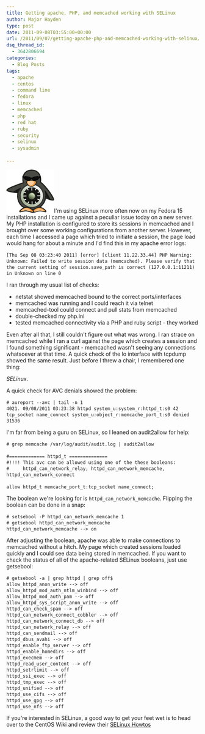```yaml
---
title: Getting apache, PHP, and memcached working with SELinux
author: Major Hayden
type: post
date: 2011-09-08T03:55:00+00:00
url: /2011/09/07/getting-apache-php-and-memcached-working-with-selinux/
dsq_thread_id:
  - 3642806694
categories:
  - Blog Posts
tags:
  - apache
  - centos
  - command line
  - fedora
  - linux
  - memcached
  - php
  - red hat
  - ruby
  - security
  - selinux
  - sysadmin

---
```

[<img src="/wp-content/uploads/2011/09/selinux-penguin-125.png" alt="SELinux Penguin" title="SELinux Penguin" width="125" height="113" class="alignright size-full wp-image-2532" />][1]I'm using SELinux more often now on my Fedora 15 installations and I came up against a peculiar issue today on a new server. My PHP installation is configured to store its sessions in memcached and I brought over some working configurations from another server. However, each time I accessed a page which tried to initiate a session, the page load would hang for about a minute and I'd find this in my apache error logs:

```
[Thu Sep 08 03:23:40 2011] [error] [client 11.22.33.44] PHP Warning:
Unknown: Failed to write session data (memcached). Please verify that
the current setting of session.save_path is correct (127.0.0.1:11211)
in Unknown on line 0
```


I ran through my usual list of checks:

  * netstat showed memcached bound to the correct ports/interfaces
  * memcached was running and I could reach it via telnet
  * memcached-tool could connect and pull stats from memcached
  * double-checked my php.ini
  * tested memcached connectivity via a PHP and ruby script - they worked

Even after all that, I still couldn't figure out what was wrong. I ran strace on memcached while I ran a curl against the page which creates a session and I found something significant - memcached wasn't seeing any connections whatsoever at that time. A quick check of the lo interface with tcpdump showed the same result. Just before I threw a chair, I remembered one thing:

_SELinux._

A quick check for AVC denials showed the problem:

```
# aureport --avc | tail -n 1
4021. 09/08/2011 03:23:38 httpd system_u:system_r:httpd_t:s0 42 tcp_socket name_connect system_u:object_r:memcache_port_t:s0 denied 31536
```


I'm far from being a guru on SELinux, so I leaned on audit2allow for help:

```
# grep memcache /var/log/audit/audit.log | audit2allow

#============= httpd_t ==============
#!!!! This avc can be allowed using one of the these booleans:
#     httpd_can_network_relay, httpd_can_network_memcache, httpd_can_network_connect

allow httpd_t memcache_port_t:tcp_socket name_connect;
```


The boolean we're looking for is `httpd_can_network_memcache`. Flipping the boolean can be done in a snap:

```
# setsebool -P httpd_can_network_memcache 1
# getsebool httpd_can_network_memcache
httpd_can_network_memcache --> on
```


After adjusting the boolean, apache was able to make connections to memcached without a hitch. My page which created sessions loaded quickly and I could see data being stored in memcached. If you want to check the status of all of the apache-related SELinux booleans, just use getsebool:

```
# getsebool -a | grep httpd | grep off$
allow_httpd_anon_write --> off
allow_httpd_mod_auth_ntlm_winbind --> off
allow_httpd_mod_auth_pam --> off
allow_httpd_sys_script_anon_write --> off
httpd_can_check_spam --> off
httpd_can_network_connect_cobbler --> off
httpd_can_network_connect_db --> off
httpd_can_network_relay --> off
httpd_can_sendmail --> off
httpd_dbus_avahi --> off
httpd_enable_ftp_server --> off
httpd_enable_homedirs --> off
httpd_execmem --> off
httpd_read_user_content --> off
httpd_setrlimit --> off
httpd_ssi_exec --> off
httpd_tmp_exec --> off
httpd_unified --> off
httpd_use_cifs --> off
httpd_use_gpg --> off
httpd_use_nfs --> off
```


If you're interested in SELinux, a good way to get your feet wet is to head over to the CentOS Wiki and review their [SELinux Howtos][2]

 [1]: /wp-content/uploads/2011/09/selinux-penguin-125.png
 [2]: http://wiki.centos.org/HowTos/SELinux
